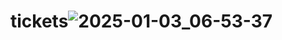 # tickets![2025-01-03_06-53-37](https://github.com/user-attachments/assets/8fda3984-30bc-46e4-9223-c861989b1e79)
